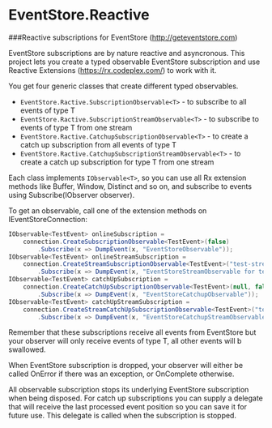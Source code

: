 # EventStore.Reactive

###Reactive subscriptions for EventStore (http://geteventstore.com)

EventStore subscriptions are by nature reactive and asyncronous. This project lets you create a typed observable EventStore subscription and use Reactive Extensions (https://rx.codeplex.com/) to work with it.

You get four generic classes that create different typed observables.
- ``EventStore.Ractive.SubscriptionObservable<T>`` - to subscribe to all events of type T
- ``EventStore.Ractive.SubscriptionStreamObservable<T>`` - to subscribe to events of type T from one stream
- ``EventStore.Ractive.CatchupSubscriptionObservable<T>`` - to create a catch up subscription from all events of type T
- ``EventStore.Ractive.CatchupSubscriptionStreamObservable<T>`` - to create a catch up subscription for type T from one stream

Each class implements ``IObservable<T>``, so you can use all Rx extension methods like Buffer, Window, Distinct and so on, and subscribe to events using Subscribe(IObserver observer).

To get an observable, call one of the extension methods on IEventStoreConnection:

```c#
IObservable<TestEvent> onlineSubscription = 
    connection.CreateSubscriptionObservable<TestEvent>(false)
        .Subscribe(x => DumpEvent(x, "EventStoreObservable"));
IObservable<TestEvent> onlineStreamSubscription = 
    connection.CreateStreamSubscriptionObservable<TestEvent>("test-stream-1", false)
        .Subscribe(x => DumpEvent(x, "EventStoreStreamObservable for test-stream-1"));
IObservable<TestEvent> catchUpSubscription = 
    connection.CreateCatchUpSubscriptionObservable<TestEvent>(null, false, DumpPosition)
        .Subscribe(x => DumpEvent(x, "EventStoreCatchupObservable"));
IObservable<TestEvent> catchUpStreamSubscription =
    connection.CreateStreamCatchUpSubscriptionObservable<TestEvent>("test-stream-2", null, false, DumpPosition)
        .Subscribe(x => DumpEvent(x, "EventStoreCatchupStreamObservable for test-stream-2"));
```

Remember that these subscriptions receive all events from EventStore but your observer will only receive events of type T, all other events will b swallowed.

When EventStore subscription is dropped, your observer will either be called OnError if there was an exception, or OnComplete otherwise.

All observable subscription stops its underlying EventStore subscription when being disposed. For catch up subscriptions you can supply a delegate that will receive the last processed event position so you can save it for future use. This delegate is called when the subscription is stopped.

